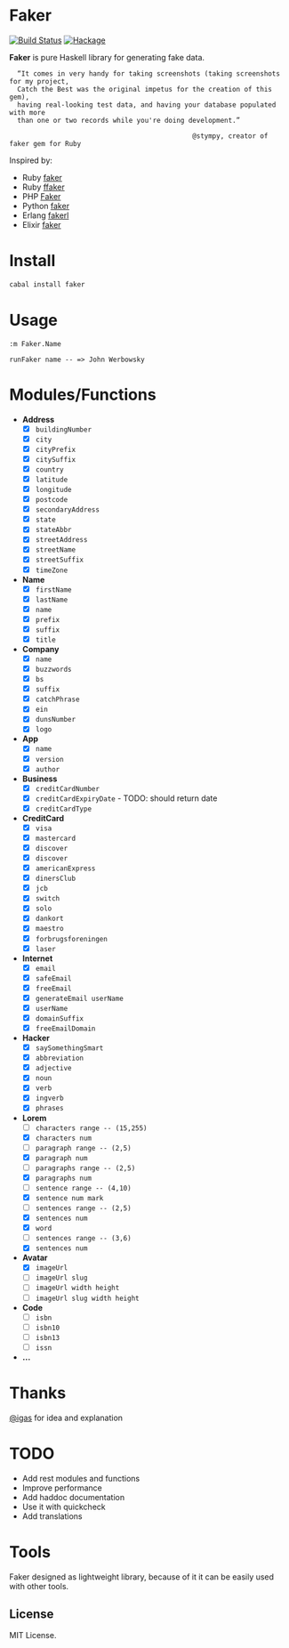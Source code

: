 # Faker

[![Build Status](https://travis-ci.org/gazay/faker.svg?branch=master)](https://travis-ci.org/gazay/faker)
[![Hackage](https://img.shields.io/hackage/v/faker.svg)](http://hackage.haskell.org/package/faker)

**Faker** is pure Haskell library for generating fake data.

```
  “It comes in very handy for taking screenshots (taking screenshots for my project,
  Catch the Best was the original impetus for the creation of this gem),
  having real-looking test data, and having your database populated with more
  than one or two records while you're doing development.”

                                              @stympy, creator of faker gem for Ruby
```

Inspired by:

* Ruby [faker](https://github.com/stympy/faker)
* Ruby [ffaker](https://github.com/EmmanuelOga/ffaker)
* PHP [Faker](https://github.com/fzaninotto/Faker)
* Python [faker](https://github.com/joke2k/Faker)
* Erlang [fakerl](https://github.com/mawuli-ypa/fakerl)
* Elixir [faker](https://github.com/igas/faker)

# Install

```bash
cabal install faker
```

# Usage

```
:m Faker.Name

runFaker name -- => John Werbowsky
```

# Modules/Functions

* **Address**
  - [x] `buildingNumber`
  - [x] `city`
  - [x] `cityPrefix`
  - [x] `citySuffix`
  - [x] `country`
  - [x] `latitude`
  - [x] `longitude`
  - [x] `postcode`
  - [x] `secondaryAddress`
  - [x] `state`
  - [x] `stateAbbr`
  - [x] `streetAddress`
  - [x] `streetName`
  - [x] `streetSuffix`
  - [x] `timeZone`
* **Name**
  - [x] `firstName`
  - [x] `lastName`
  - [x] `name`
  - [x] `prefix`
  - [x] `suffix`
  - [x] `title`
* **Company**
  - [x] `name`
  - [x] `buzzwords`
  - [x] `bs`
  - [x] `suffix`
  - [x] `catchPhrase`
  - [x] `ein`
  - [x] `dunsNumber`
  - [x] `logo`
* **App**
  - [x] `name`
  - [x] `version`
  - [x] `author`
* **Business**
  - [x] `creditCardNumber`
  - [x] `creditCardExpiryDate` - TODO: should return date
  - [x] `creditCardType`
* **CreditCard**
  - [x] `visa`
  - [x] `mastercard`
  - [x] `discover`
  - [x] `discover`
  - [x] `americanExpress`
  - [x] `dinersClub`
  - [x] `jcb`
  - [x] `switch`
  - [x] `solo`
  - [x] `dankort`
  - [x] `maestro`
  - [x] `forbrugsforeningen`
  - [x] `laser`
* **Internet**
  - [x] `email`
  - [x] `safeEmail`
  - [x] `freeEmail`
  - [x] `generateEmail userName`
  - [x] `userName`
  - [x] `domainSuffix`
  - [x] `freeEmailDomain`
* **Hacker**
  - [x] `saySomethingSmart`
  - [x] `abbreviation`
  - [x] `adjective`
  - [x] `noun`
  - [x] `verb`
  - [x] `ingverb`
  - [x] `phrases`
* **Lorem**
  - [ ] `characters range -- (15,255)`
  - [x] `characters num`
  - [ ] `paragraph range -- (2,5)`
  - [x] `paragraph num`
  - [ ] `paragraphs range -- (2,5)`
  - [x] `paragraphs num`
  - [ ] `sentence range -- (4,10)`
  - [x] `sentence num mark`
  - [ ] `sentences range -- (2,5)`
  - [x] `sentences num`
  - [x] `word`
  - [ ] `sentences range -- (3,6)`
  - [x] `sentences num`
* **Avatar**
  - [x] `imageUrl`
  - [ ] `imageUrl slug`
  - [ ] `imageUrl width height`
  - [ ] `imageUrl slug width height`
* **Code**
  - [ ] `isbn`
  - [ ] `isbn10`
  - [ ] `isbn13`
  - [ ] `issn`
* **...**

# Thanks

[@igas](https://github.com/igas) for idea and explanation

# TODO

* Add rest modules and functions
* Improve performance
* Add haddoc documentation
* Use it with quickcheck
* Add translations

# Tools

Faker designed as lightweight library, because of it it can be easily used with
other tools.

## License

MIT License.
